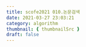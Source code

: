 ```yaml
---
title: scofe2021 010.논문검색
date: 2021-03-27 23:03:21
category: algorithm
thumbnail: { thumbnailSrc }
draft: false
---
```


